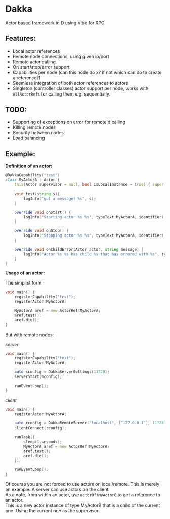 ﻿Dakka
=====

Actor based framework in D using Vibe for RPC.

Features:
---------
* Local actor references
* Remote node connections, using given ip/port
* Remote actor calling
* On start/stop/error support
* Capabilities per node (can this node do x? if not which can do to create a reference?)
* Seemless integration of both actor references to actors
* Singleton (controller classes) actor support per node, works with
``
AllActorRefs
``
for calling them e.g. sequentially.

TODO:
-----
* Supporting of exceptions on error for remote'd calling
* Killing remote nodes
* Security between nodes
* Load balancing

Example:
--------

__Definition of an actor:__
```D
@DakkaCapability("test")
class MyActorA : Actor {
	this(Actor supervisor = null, bool isLocalInstance = true) { super(supervisor, isLocalInstance);}

	void test(string s){
		logInfo("got a message! %s", s);
	}

	override void onStart() {
		logInfo("Starting actor %s %s", typeText!MyActorA, identifier);
	}

	override void onStop() {
		logInfo("Stopping actor %s %s", typeText!MyActorA, identifier);
	}

	override void onChildError(Actor actor, string message) {
		logInfo("Actor %s %s has child %s that has errored with %s", typeText!MyActorA, identifier, actor.identifier, message);
	}
}
```

__Usage of an actor:__

The simplist form:
```D
void main() {
	registerCapability("test");
	registerActor!MyActorA;

	MyActorA aref = new ActorRef!MyActorA;
	aref.test();
	aref.die();
}
```

But with remote nodes:

_server_
```D
void main() {
	registerCapability("test");
	registerActor!MyActorA;

	auto sconfig = DakkaServerSettings(11728);
	serverStart(sconfig);

	runEventLoop();
}
```

_client_
```D
void main() {
	registerActor!MyActorA;

	auto rconfig = DakkaRemoteServer("localhost", ["127.0.0.1"], 11728);
	clientConnect(rconfig);

	runTask({
		sleep(1.seconds);
		MyActorA aref = new ActorRef!MyActorA;
		aref.test();
		aref.die();
	});

	runEventLoop();
}
```

Of course you are not forced to use actors on local/remote. This is merely an example. A server can use actors on the client.<br/>
As a note, from within an actor, use
``
actorOf!MyActorB
``
to get a reference to an actor.<br/>
This is a new actor instance of type MyActorB that is a child of the current one. Using the current one as the supervisor.